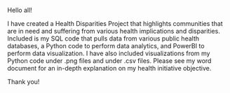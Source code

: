 Hello all!

I have created a Health Disparities Project that highlights communities that are in need and suffering from various health implications and disparities.
Included is my SQL code that pulls data from various public health databases, a Python code to perform data analytics, and PowerBI to perform data visualization. 
I have also included visualizations from my Python code under .png files and under .csv files. 
Please see my word document for an in-depth explanation on my health initiative objective. 

Thank you!
